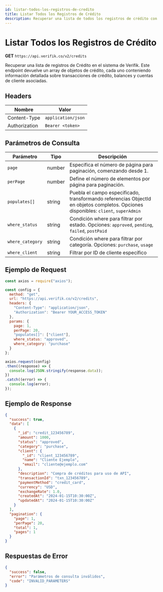 ```yaml
---
id: listar-todos-los-registros-de-credito
title: Listar Todos los Registros de Crédito
description: Recuperar una lista de todos los registros de crédito con filtrado opcional y paginación
---
```


# Listar Todos los Registros de Crédito

**GET** `https://api.verifik.co/v2/credits`

Recuperar una lista de registros de Crédito en el sistema de Verifik. Este endpoint devuelve un array de objetos de crédito, cada uno conteniendo información detallada sobre transacciones de crédito, balances y cuentas de cliente asociadas.

## Headers

| Nombre         | Valor              |
| -------------- | ------------------ |
| Content-Type   | `application/json` |
| Authorization | `Bearer <token>`   |

## Parámetros de Consulta

| Parámetro        | Tipo   | Descripción                                                                                    |
| ---------------- | ------ | ---------------------------------------------------------------------------------------------- |
| `page`           | number | Especifica el número de página para paginación, comenzando desde 1.                            |
| `perPage`        | number | Define el número de elementos por página para paginación.                                      |
| `populates[]`    | string | Puebla el campo especificado, transformando referencias ObjectId en objetos completos. Opciones disponibles: `client`, `superAdmin` |
| `where_status`   | string | Condición where para filtrar por estado. Opciones: `approved`, `pending`, `failed`, `postPaid` |
| `where_category` | string | Condición where para filtrar por categoría. Opciones: `purchase`, `usage` |
| `where_client`   | string | Filtrar por ID de cliente específico |

## Ejemplo de Request

```javascript
const axios = require("axios");

const config = {
  method: "get",
  url: "https://api.verifik.co/v2/credits",
  headers: {
    "Content-Type": "application/json",
    "Authorization": "Bearer YOUR_ACCESS_TOKEN"
  },
  params: {
    page: 1,
    perPage: 20,
    "populates[]": ["client"],
    where_status: "approved",
    where_category: "purchase"
  }
};

axios.request(config)
.then((response) => {
  console.log(JSON.stringify(response.data));
})
.catch((error) => {
  console.log(error);
});
```

## Ejemplo de Response

```json
{
  "success": true,
  "data": [
    {
      "_id": "credit_123456789",
      "amount": 1000,
      "status": "approved",
      "category": "purchase",
      "client": {
        "_id": "client_123456789",
        "name": "Cliente Ejemplo",
        "email": "cliente@ejemplo.com"
      },
      "description": "Compra de créditos para uso de API",
      "transactionId": "txn_123456789",
      "paymentMethod": "credit_card",
      "currency": "USD",
      "exchangeRate": 1.0,
      "createdAt": "2024-01-15T10:30:00Z",
      "updatedAt": "2024-01-15T10:30:00Z"
    }
  ],
  "pagination": {
    "page": 1,
    "perPage": 20,
    "total": 1,
    "pages": 1
  }
}
```

## Respuestas de Error

```json
{
  "success": false,
  "error": "Parámetros de consulta inválidos",
  "code": "INVALID_PARAMETERS"
}
```
